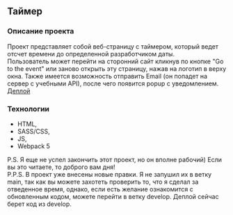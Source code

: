 ## Таймер

### Описание проекта  
Проект представляет собой веб-страницу с таймером, который ведет отсчет времени до определенной разработчиком даты.  
Пользователь может перейти на сторонний сайт кликнув по кнопке "Go to the event" или заново открыть эту страницу, нажав на логотип в верху окна.
Также имеется возможность отправить  Email (он попадет на сервер с учебными API), после чего появится popup c уведомлением.  
[Деплой](https://ecstatic-liskov-62461d.netlify.app)

### Технологии  
* HTML,  
* SASS/CSS,  
* JS,  
* Webpack 5  

P.S. Я еще не успел закончить этот проект, но он вполне рабочий) Если вы это читаете, то доброго вам дня!  
P.P.S. В проект уже внесены новые правки. Я не запушил их в ветку main, так как вы можете захотеть проверить то, что я сделал за отведенное время, однако, если есть желание ознакомится с обновленным кодом, можете перейти в ветку develop. Деплой сейчас берет код из develop.  
